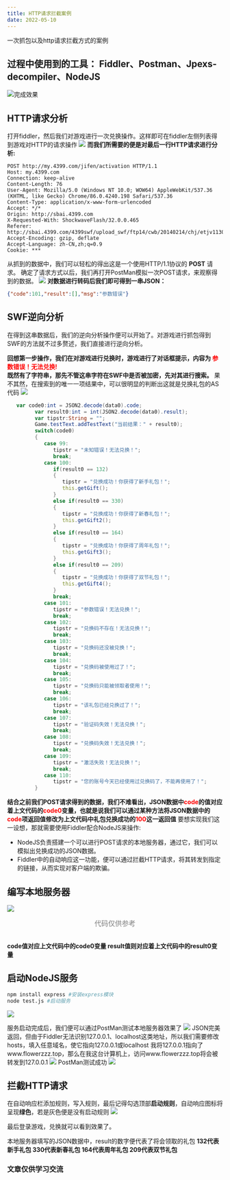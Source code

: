 ```yaml
---
title: HTTP请求拦截案例
date: 2022-05-10
---
```


一次抓包以及http请求拦截方式的案例



## 过程中使用到的工具： Fiddler、Postman、Jpexs-decompiler、NodeJS

![完成效果](https://s1.ax1x.com/2022/05/10/ONYOde.jpg)
<!-- more -->


## HTTP请求分析
打开fiddler，然后我们对游戏进行一次兑换操作。这样即可在fiddler左侧列表得到游戏对HTTP的请求操作
![](https://s1.ax1x.com/2022/05/10/ONdEn0.png)
**而我们所需要的便是对最后一行HTTP请求进行分析:**
```text
POST http://my.4399.com/jifen/activation HTTP/1.1
Host: my.4399.com
Connection: keep-alive
Content-Length: 76
User-Agent: Mozilla/5.0 (Windows NT 10.0; WOW64) AppleWebKit/537.36 (KHTML, like Gecko) Chrome/86.0.4240.198 Safari/537.36
Content-Type: application/x-www-form-urlencoded
Accept: */*
Origin: http://sbai.4399.com
X-Requested-With: ShockwaveFlash/32.0.0.465
Referer: http://sbai.4399.com/4399swf/upload_swf/ftp14/cwb/20140214/chj/etjv1130.swf/[[DYNAMIC]]/4
Accept-Encoding: gzip, deflate
Accept-Language: zh-CN,zh;q=0.9
Cookie: ***
```
从抓到的数据中，我们可以轻松的得出这是一个使用HTTP/1.1协议的 **POST** 请求。
确定了请求方式以后，我们再打开PostMan模拟一次POST请求，来观察得到的数据。
![](https://s1.ax1x.com/2022/05/10/ONwvFS.png)
**对数据进行转码后我们即可得到一串JSON：**

```json
{"code":101,"result":[],"msg":"参数错误"}
```
## SWF逆向分析
在得到这串数据后，我们的逆向分析操作便可以开始了。对游戏进行抓包得到SWF的方法就不过多赘述，我们直接进行逆向分析。

**回想第一步操作，我们在对游戏进行兑换时，游戏进行了对话框提示，内容为 <font color=Red>参数错误！无法兑换!</font> <br>既然有了字符串，那先不管这串字符在SWF中是否被加密，先对其进行搜索。** 
果不其然，在搜索到的唯一一项结果中，可以很明显的判断出这就是兑换礼包的AS代码
![](https://s1.ax1x.com/2022/05/10/ONs0gg.png)
```ActionScript
   var code0:int = JSON2.decode(data0).code;
         var result0:int = int(JSON2.decode(data0).result);
         var tipstr:String = "";
         Game.testText.addTestText("当前结果：" + result0);
         switch(code0)
         {
            case 99:
               tipstr = "未知错误！无法兑换！";
               break;
            case 100:
               if(result0 == 132)
               {
                  tipstr = "兑换成功！你获得了新手礼包！";
                  this.getGift();
               }
               else if(result0 == 330)
               {
                  tipstr = "兑换成功！你获得了新春礼包！";
                  this.getGift2();
               }
               else if(result0 == 164)
               {
                  tipstr = "兑换成功！你获得了周年礼包！";
                  this.getGift3();
               }
               else if(result0 == 209)
               {
                  tipstr = "兑换成功！你获得了双节礼包！";
                  this.getGift4();
               }
               break;
            case 101:
               tipstr = "参数错误！无法兑换！";
               break;
            case 102:
               tipstr = "兑换码不存在！无法兑换！";
               break;
            case 103:
               tipstr = "兑换码还没被兑换！";
               break;
            case 104:
               tipstr = "兑换码被使用过了！";
               break;
            case 105:
               tipstr = "兑换码只能被领取者使用！";
               break;
            case 106:
               tipstr = "该礼包已经兑换过了！";
               break;
            case 107:
               tipstr = "验证码失效！无法兑换！";
               break;
            case 108:
               tipstr = "兑换码失效！无法兑换！";
               break;
            case 109:
               tipstr = "激活失败！无法兑换！";
               break;
            case 110:
               tipstr = "您的账号今天已经使用过兑换码了，不能再使用了！";
         }
```
**结合之前我们POST请求得到的数据，我们不难看出，JSON数据中<font color=Red>code</font>的值对应着上文代码的<font color=Red>code0</font>变量，也就是说我们可以通过某种方法将JSON数据中的<font color=Red>code</font>项返回值修改为上文代码中礼包兑换成功的<font color=Red>100</font>这一返回值**
要想实现我们这一设想，那就需要使用Fiddler配合NodeJS来操作:
* NodeJS负责搭建一个可以进行POST请求的本地服务器，通过它，我们可以模拟出兑换成功的JSON数据。
* Fiddler中的自动响应这一功能，便可以通过拦截HTTP请求，将其转发到指定的链接，从而实现对客户端的欺骗。

## 编写本地服务器

![](https://s1.ax1x.com/2022/05/10/ONcNU1.png)
<center><font color=Gray size= 3px>代码仅供参考</font></center>

**<br>code值对应上文代码中的code0变量
result值则对应着上文代码中的result0变量</br>**

## 启动NodeJS服务
```bash
npm install express #安装express模块
node test.js #启动服务
```
![](https://s1.ax1x.com/2022/05/10/ON2ytI.png)

服务启动完成后，我们便可以通过PostMan测试本地服务器效果了
![](https://s1.ax1x.com/2022/05/10/ON2LcT.png)
JSON完美返回，但由于Fiddler无法识别127.0.0.1、localhost这类地址，所以我们需要修改hosts，填入任意域名，使它指向127.0.0.1或localhost
我将127.0.0.1指向了www.flowerzzz.top，那么在我这台计算机上，访问www.flowerzzz.top将会被转发到127.0.0.1
![](https://s1.ax1x.com/2022/05/10/ONWQo9.png)
PostMan测试成功
![](https://s1.ax1x.com/2022/05/10/ONWySP.png)

## 拦截HTTP请求
在自动响应栏添加规则，写入规则，最后记得勾选顶部**启动规则**，自动响应图标将呈现**绿色**，若是灰色便是没有启动规则
![](https://s1.ax1x.com/2022/05/10/ONf9l6.png)

最后登录游戏，兑换就可以看到效果了。

本地服务器填写的JSON数据中，result的数字便代表了将会领取的礼包 
**132代表新手礼包
330代表新春礼包
164代表周年礼包
209代表双节礼包**

### 文章仅供学习交流